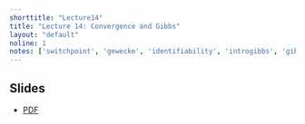 ```yaml
---
shorttitle: "Lecture14"
title: "Lecture 14: Convergence and Gibbs"
layout: "default"
noline: 1
notes: ['switchpoint', 'gewecke', 'identifiability', 'introgibbs', 'gibbsfromMH', 'gibbsconj', 'hierarch' ]
---
```


## Slides

- [PDF](../slides/lecture14.pdf)


